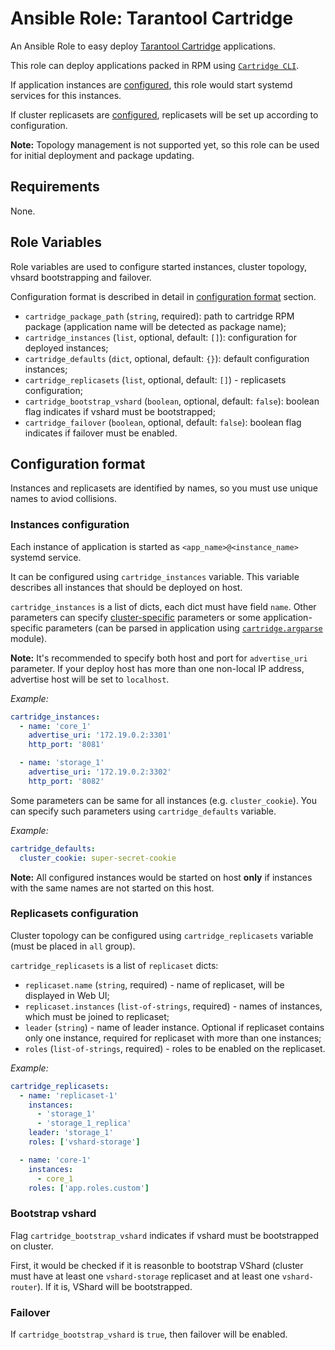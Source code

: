 # Ansible Role: Tarantool Cartridge

An Ansible Role to easy deploy [Tarantool Cartridge](https://github.com/tarantool/cartridge-cli) applications.

This role can deploy applications packed in RPM using [`Cartridge CLI`](https://github.com/tarantool/cartridge-cli).

If application instances are [configured](#instances-configuration), this role would start systemd services for this instances.

If cluster replicasets are [configured](#replicasets-configuration), replicasets will be set up according to configuration.

**Note:** Topology management is not supported yet, so this role can be used for initial deployment and package updating.

## Requirements

None.

## Role Variables

Role variables are used to configure started instances, cluster topology, vhsard bootstrapping and failover.

Configuration format is described in detail in [configuration format](#configuration-format) section.

* `cartridge_package_path` (`string`, required): path to cartridge RPM package (application name will be detected as package name);
* `cartridge_instances` (`list`, optional, default: `[]`): configuration for deployed instances;
* `cartridge_defaults` (`dict`, optional, default: `{}`): default configuration instances;
* `cartridge_replicasets` (`list`, optional, default: `[]`) - replicasets configuration;
* `cartridge_bootstrap_vshard` (`boolean`, optional, default: `false`): boolean flag indicates if vshard must be bootstrapped;
* `cartridge_failover` (`boolean`, optional, default: `false`): boolean flag indicates if failover must be enabled.

## Configuration format

Instances and replicasets are identified by names, so you must use unique names to aviod collisions.

### Instances configuration

Each instance of application is started as `<app_name>@<instance_name>` systemd service.

It can be configured using `cartridge_instances` variable. 
This variable describes all instances that should be deployed on host.

`cartridge_instances` is a list of dicts, each dict must have field `name`.
Other parameters can specify [cluster-specific](https://www.tarantool.io/en/rocks/cartridge/1.0/modules/cartridge.argparse/#cluster-opts) parameters or some application-specific parameters (can be parsed in application using [`cartridge.argparse`](https://www.tarantool.io/en/rocks/cartridge/1.0/modules/cartridge.argparse) module).

**Note:** It's recommended to specify both host and port for `advertise_uri` parameter.
If your deploy host has more than one non-local IP address, advertise host will be set to `localhost`.

*Example:*
```yaml
cartridge_instances:
  - name: 'core_1'
    advertise_uri: '172.19.0.2:3301'
    http_port: '8081'

  - name: 'storage_1'
    advertise_uri: '172.19.0.2:3302'
    http_port: '8082'
```

Some parameters can be same for all instances (e.g. `cluster_cookie`).
You can specify such parameters using `cartridge_defaults` variable.

*Example:*
```yaml
cartridge_defaults:
  cluster_cookie: super-secret-cookie
```

**Note:** All configured instances would be started on host **only** if instances with the same names are not started on this host.

### Replicasets configuration

Cluster topology can be configured using `cartridge_replicasets` variable (must be placed in `all` group).

`cartridge_replicasets` is a list of `replicaset` dicts:

* `replicaset.name` (`string`, required) - name of replicaset, will be displayed in Web UI;
* `replicaset.instances` (`list-of-strings`, required) - names of instances, which must be joined to replicaset;
* `leader` (`string`) - name of leader instance. Optional if replicaset contains only one instance, required for replicaset with more than one instances;
* `roles` (`list-of-strings`, required) - roles to be enabled on the replicaset.

*Example:*
```yaml
cartridge_replicasets:
  - name: 'replicaset-1'
    instances:
      - 'storage_1'
      - 'storage_1_replica'
    leader: 'storage_1'
    roles: ['vshard-storage']

  - name: 'core-1'
    instances:
      - core_1
    roles: ['app.roles.custom']
```

### Bootstrap vshard

Flag `cartridge_bootstrap_vshard` indicates if vshard must be bootstrapped on cluster.

First, it would be checked if it is reasonble to bootstrap VShard (cluster must have at least one `vshard-storage` replicaset and at least one `vshard-router`).
If it is, VShard will be bootstrapped.

### Failover

If `cartridge_bootstrap_vshard` is `true`, then failover will be enabled.
